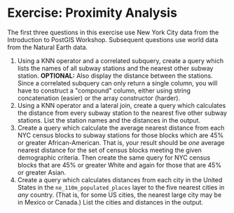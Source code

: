 # Exercise: Proximity Analysis

The first three questions in this exercise use New York City data from the Introduction to PostGIS Workshop. Subsequent questions use world data from the Natural Earth data.

1. Using a KNN operator and a correlated subquery, create a query which lists the names of all subway stations and the nearest other subway station. **OPTIONAL:** Also display the distance between the stations. Since a correlated subquery can only return a single column, you will have to construct a "compound" column, either using string concatenation (easier) or the array constructor (harder).
2. Using a KNN operator and a lateral join, create a query which calculates the distance from every subway station to the nearest five other subway stations. List the station names and the distances in the output.
3. Create a query which calculate the average nearest distance from each NYC census blocks to subway stations for those blocks which are 45% or greater African-American. That is, your result should be *one* average nearest distance for the set of census blocks meeting the given demographic criteria. Then create the same query for NYC census blocks that are 45% or greater White and again for those that are 45% or greater Asian. 
4. Create a query which calculates distances from each city in the United States in the `ne_110m_populated_places` layer to the five nearest cities in *any* country. (That is, for some US cities, the nearest large city may be in Mexico or Canada.) List the cities and distances in the output.


